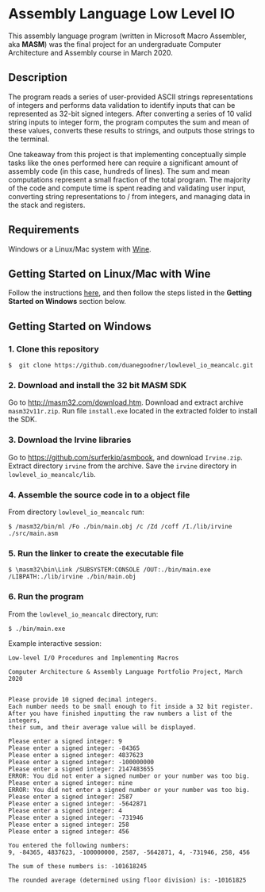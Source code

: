 # Assembly Language Low Level IO

This assembly language program (written in Microsoft Macro Assembler, aka **MASM**) was the final project for an undergraduate Computer Architecture and Assembly course in March 2020.

## Description

The program reads a series of user-provided ASCII strings representations of integers and performs data validation to identify inputs that can be represented as 32-bit signed integers. After converting a series of 10 valid string inputs to integer form, the program computes the sum and mean of these values, converts these results to strings, and outputs those strings to the terminal.

One takeaway from this project is that implementing conceptually simple tasks like the ones performed here can require a significant amount of assembly code (in this case, hundreds of lines). The sum and mean computations represent a small fraction of the total program. The majority of the code and compute time is spent reading and validating user input, converting string representations to / from integers, and managing data in the stack and registers.



## Requirements

Windows or a Linux/Mac system with [Wine](https://www.winehq.org/).



## Getting Started on Linux/Mac with Wine

Follow the instructions [here](https://reberhardt.com/blog/programming/2016/01/30/masm-on-mac-or-linux.html), and then follow the steps listed in the **Getting Started on Windows** section below.



## Getting Started on Windows

### 1. Clone this repository

```
$  git clone https://github.com/duanegoodner/lowlevel_io_meancalc.git
```

### 2. Download and install the 32 bit MASM SDK

Go to http://masm32.com/download.htm. Download and extract archive `masm32v11r.zip`. Run file `install.exe` located in the extracted folder to install the SDK.


### 3. Download the Irvine libraries

Go to https://github.com/surferkip/asmbook, and download `Irvine.zip`. Extract directory `irvine` from the archive. Save the `irvine` directory in `lowlevel_io_meancalc/lib`. 

### 4. Assemble the source code in to a object file
From directory `lowlevel_io_meancalc` run:

```
$ /masm32/bin/ml /Fo ./bin/main.obj /c /Zd /coff /I./lib/irvine ./src/main.asm
```

### 5. Run the linker to create the executable file 

```
$ \masm32\bin\Link /SUBSYSTEM:CONSOLE /OUT:./bin/main.exe /LIBPATH:./lib/irvine ./bin/main.obj
```



### 6. Run the program

From the `lowlevel_io_meancalc` directory, run:

```
$ ./bin/main.exe
```

Example interactive session:

```
Low-level I/O Procedures and Implementing Macros

Computer Architecture & Assembly Language Portfolio Project, March 2020


Please provide 10 signed decimal integers.
Each number needs to be small enough to fit inside a 32 bit register.
After you have finished inputting the raw numbers a list of the integers,
their sum, and their average value will be displayed.

Please enter a signed integer: 9
Please enter a signed integer: -84365
Please enter a signed integer: 4837623
Please enter a signed integer: -100000000
Please enter a signed integer: 2147483655
ERROR: You did not enter a signed number or your number was too big.
Please enter a signed integer: nine
ERROR: You did not enter a signed number or your number was too big.
Please enter a signed integer: 2587
Please enter a signed integer: -5642871
Please enter a signed integer: 4
Please enter a signed integer: -731946
Please enter a signed integer: 258
Please enter a signed integer: 456

You entered the following numbers:
9, -84365, 4837623, -100000000, 2587, -5642871, 4, -731946, 258, 456

The sum of these numbers is: -101618245

The rounded average (determined using floor division) is: -10161825
```
